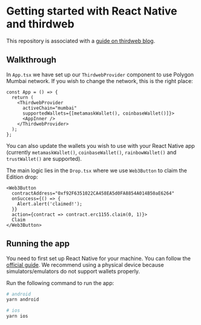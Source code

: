 # Getting started with React Native and thirdweb

This repository is associated with a [guide on thirdweb blog](https://blog.thirdweb.com/getting-started-with-react-native-and-thirdweb).

## Walkthrough

In `App.tsx` we have set up our `ThirdwebProvider` component to use Polygon Mumbai network. If you wish to change the network, this is the right place:

```tsx
const App = () => {
  return (
    <ThirdwebProvider
      activeChain="mumbai"
      supportedWallets={[metamaskWallet(), coinbaseWallet()]}>
      <AppInner />
    </ThirdwebProvider>
  );
};
```

You can also update the wallets you wish to use with your React Native app (currently `metamaskWallet()`, `coinbaseWallet()`, `rainbowWallet()` and `trustWallet()` are supported).

The main logic lies in the `Drop.tsx` where we use `Web3Button` to claim the Edition drop:

```tsx
<Web3Button
  contractAddress="0xf92F6351022CA458EA5d0FA8854A014B50aE6264"
  onSuccess={() => {
    Alert.alert('claimed!');
  }}
  action={contract => contract.erc1155.claim(0, 1)}>
  Claim
</Web3Button>
```

## Running the app

You need to first set up React Native for your machine. You can follow the [official guide](https://reactnative.dev/docs/environment-setup). We recommend using a physical device because simulators/emulators do not support wallets properly.

Run the following command to run the app:

```bash
# android
yarn android

# ios
yarn ios
```
